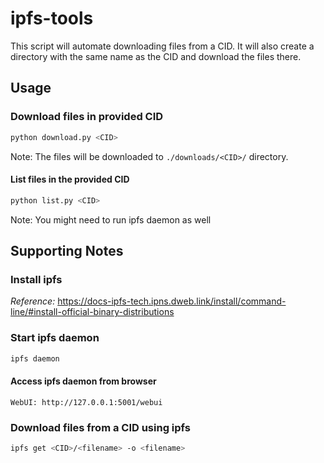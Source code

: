# ipfs-tools

This script will automate downloading files from a CID. It will also create a directory with the same name as the CID and download the files there.

## Usage
### Download files in provided CID
```bash
python download.py <CID>
```

Note: The files will be downloaded to `./downloads/<CID>/` directory.

#### List files in the provided CID
```bash
python list.py <CID>
```

Note: You might need to run ipfs daemon as well

## Supporting Notes
### Install ipfs
*Reference:* https://docs-ipfs-tech.ipns.dweb.link/install/command-line/#install-official-binary-distributions

### Start ipfs daemon
```bash
ipfs daemon 
```
#### Access ipfs daemon from browser
    WebUI: http://127.0.0.1:5001/webui


### Download files from a CID using ipfs 
```bash
ipfs get <CID>/<filename> -o <filename>
```
